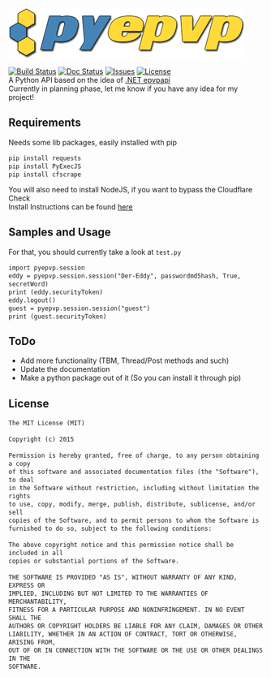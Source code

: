 ![logo](logo.png)

[![Build Status](https://travis-ci.org/Der-Eddy/pyepvp.svg)](https://travis-ci.org/Der-Eddy/pyepvp)  [![Doc Status](https://readthedocs.org/projects/pyepvp/badge/?version=latest)](http://pyepvp.readthedocs.org/en/latest/)  [![Issues](https://img.shields.io/github/issues/Der-Eddy/pyepvp.svg)](https://github.com/Der-Eddy/pyepvp/issues)  [![License](https://img.shields.io/badge/license-MIT-blue.svg)](https://github.com/Der-Eddy/pyepvp/blob/master/LICENSE)  
A Python API based on the idea of [.NET epvpapi](https://github.com/Mostey/epvpapi)  
Currently in planning phase, let me know if you have any idea for my project!




Requirements
-------------

Needs some lib packages, easily installed with pip

    pip install requests
    pip install PyExecJS
    pip install cfscrape

You will also need to install NodeJS, if you want to bypass the Cloudflare Check  
Install Instructions can be found [here](https://github.com/joyent/node/wiki/Installing-Node.js-via-package-manager#debian-and-ubuntu-based-linux-distributions)


Samples and Usage
-------------
For that, you should currently take a look at `test.py`  

    import pyepvp.session
    eddy = pyepvp.session.session("Der-Eddy", passwordmd5hash, True, secretWord)
    print (eddy.securityToken)
    eddy.logout()
    guest = pyepvp.session.session("guest")
    print (guest.securityToken)


ToDo
-------------
* Add more functionality (TBM, Thread/Post methods and such)
* Update the documentation
* Make a python package out of it (So you can install it through pip)


License
-------------
  
    The MIT License (MIT)
    
    Copyright (c) 2015
    
    Permission is hereby granted, free of charge, to any person obtaining a copy
    of this software and associated documentation files (the "Software"), to deal
    in the Software without restriction, including without limitation the rights
    to use, copy, modify, merge, publish, distribute, sublicense, and/or sell
    copies of the Software, and to permit persons to whom the Software is
    furnished to do so, subject to the following conditions:
    
    The above copyright notice and this permission notice shall be included in all
    copies or substantial portions of the Software.
    
    THE SOFTWARE IS PROVIDED "AS IS", WITHOUT WARRANTY OF ANY KIND, EXPRESS OR
    IMPLIED, INCLUDING BUT NOT LIMITED TO THE WARRANTIES OF MERCHANTABILITY,
    FITNESS FOR A PARTICULAR PURPOSE AND NONINFRINGEMENT. IN NO EVENT SHALL THE
    AUTHORS OR COPYRIGHT HOLDERS BE LIABLE FOR ANY CLAIM, DAMAGES OR OTHER
    LIABILITY, WHETHER IN AN ACTION OF CONTRACT, TORT OR OTHERWISE, ARISING FROM,
    OUT OF OR IN CONNECTION WITH THE SOFTWARE OR THE USE OR OTHER DEALINGS IN THE
    SOFTWARE.